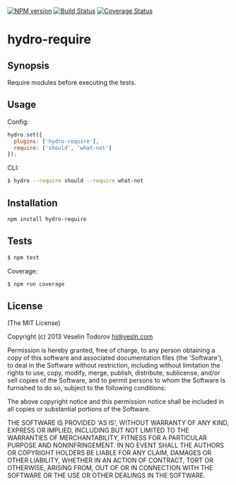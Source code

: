 [![NPM
version](https://badge.fury.io/js/hydro-require.png)](http://badge.fury.io/js/hydro-require)
[![Build Status](https://secure.travis-ci.org/hydrojs/hydro-require.png)](http://travis-ci.org/hydrojs/hydro-require)
[![Coverage Status](https://coveralls.io/repos/hydrojs/hydro-require/badge.png?branch=master)](https://coveralls.io/r/hydrojs/hydro-require?branch=master)

# hydro-require

## Synopsis

Require modules before executing the tests.

## Usage

Config:

```js
hydro.set({
  plugins: ['hydro-require'],
  require: ['should', 'what-not']
});
```

CLI:

```bash
$ hydro --require should --require what-not
```

## Installation

```bash
npm install hydro-require
```

## Tests

```bash
$ npm test
```

Coverage:

```bash
$ npm run coverage
```

## License

(The MIT License)

Copyright (c) 2013 Veselin Todorov <hi@vesln.com>

Permission is hereby granted, free of charge, to any person obtaining
a copy of this software and associated documentation files (the
'Software'), to deal in the Software without restriction, including
without limitation the rights to use, copy, modify, merge, publish,
distribute, sublicense, and/or sell copies of the Software, and to
permit persons to whom the Software is furnished to do so, subject to
the following conditions:

The above copyright notice and this permission notice shall be
included in all copies or substantial portions of the Software.

THE SOFTWARE IS PROVIDED 'AS IS', WITHOUT WARRANTY OF ANY KIND,
EXPRESS OR IMPLIED, INCLUDING BUT NOT LIMITED TO THE WARRANTIES OF
MERCHANTABILITY, FITNESS FOR A PARTICULAR PURPOSE AND NONINFRINGEMENT.
IN NO EVENT SHALL THE AUTHORS OR COPYRIGHT HOLDERS BE LIABLE FOR ANY
CLAIM, DAMAGES OR OTHER LIABILITY, WHETHER IN AN ACTION OF CONTRACT,
TORT OR OTHERWISE, ARISING FROM, OUT OF OR IN CONNECTION WITH THE
SOFTWARE OR THE USE OR OTHER DEALINGS IN THE SOFTWARE.
